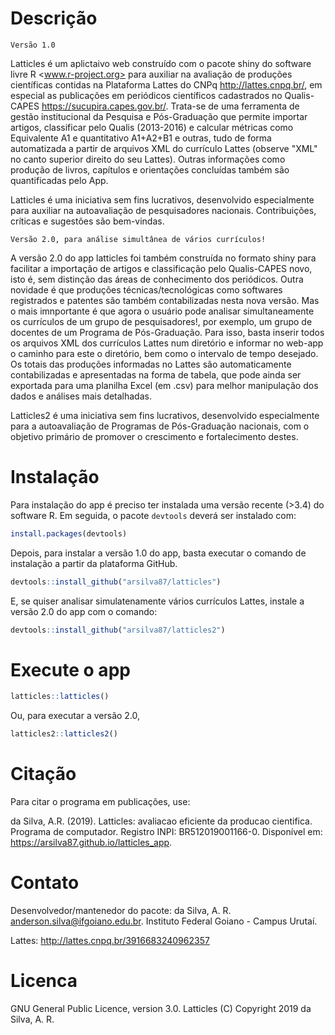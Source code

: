# Descrição 

`Versão 1.0`

Latticles é um aplictaivo web construído com o pacote shiny do software livre R <www.r-project.org> para auxiliar na avaliação de produções científicas contidas na Plataforma Lattes do CNPq <http://lattes.cnpq.br/>, em especial as publicações em periódicos científicos cadastrados no Qualis-CAPES <https://sucupira.capes.gov.br/>. Trata-se de uma ferramenta de gestão institucional da Pesquisa e Pós-Graduação que permite importar artigos, classificar pelo Qualis (2013-2016) e calcular métricas como Equivalente A1 e quantitativo A1+A2+B1 e outras, tudo de forma automatizada a partir de arquivos XML do currículo Lattes (observe "XML" no canto superior direito do seu Lattes). Outras informações como produção de livros, capítulos e orientações concluídas também são quantificadas pelo App.

Latticles é uma iniciativa sem fins lucrativos, desenvolvido especialmente para auxiliar na autoavaliação de pesquisadores nacionais. Contribuições, críticas e sugestões são bem-vindas.

`Versão 2.0, para análise simultânea de vários currículos!`

A versão 2.0 do app latticles foi também construída no formato shiny para facilitar a importação de artigos e classificação pelo Qualis-CAPES novo, isto é, sem distinção das áreas de conhecimento dos periódicos. Outra novidade é que produções técnicas/tecnológicas como softwares registrados e patentes são também contabilizadas nesta nova versão. Mas o mais imnportante é que agora o usuário pode analisar simultaneamente os currículos de um grupo de pesquisadores!, por exemplo, um grupo de docentes de um Programa de Pós-Graduação. Para isso, basta inserir todos os arquivos XML dos currículos Lattes num diretório e informar no web-app o caminho para este o diretório, bem como o intervalo de tempo desejado. Os totais das produções informadas no Lattes são automaticamente contabilizadas e apresentadas na forma de tabela, que pode ainda ser exportada para uma planilha Excel (em .csv) para melhor manipulação dos dados e análises mais detalhadas.

Latticles2 é uma iniciativa sem fins lucrativos, desenvolvido especialmente para a autoavaliação de Programas de Pós-Graduação nacionais, com o objetivo primário de promover o crescimento e fortalecimento destes.

# Instalação
Para instalação do app é preciso ter instalada uma versão recente (>3.4) do software R. Em seguida, o pacote `devtools` deverá ser instalado com:

```r
install.packages(devtools)
```

Depois, para instalar a versão 1.0 do app, basta executar o comando de instalação a partir da plataforma GitHub.
```r
devtools::install_github("arsilva87/latticles")
```

E, se quiser analisar simulatenamente vários currículos Lattes, instale a versão 2.0 do app com o comando:
```r
devtools::install_github("arsilva87/latticles2")
```

# Execute o app
```r
latticles::latticles()
```
Ou, para executar a versão 2.0,
```r
latticles2::latticles2()
```

# Citação
Para citar o programa em publicações, use:

da Silva, A.R. (2019). Latticles: avaliacao eficiente da producao cientifica. Programa de computador. Registro INPI: BR512019001166-0. Disponível em: <https://arsilva87.github.io/latticles_app>.

# Contato
Desenvolvedor/mantenedor do pacote: da Silva, A. R. <anderson.silva@ifgoiano.edu.br>.
Instituto Federal Goiano - Campus Urutaí.

Lattes: <http://lattes.cnpq.br/3916683240962357>

# Licenca
GNU General Public Licence, version 3.0.
Latticles (C) Copyright 2019 da Silva, A. R.
